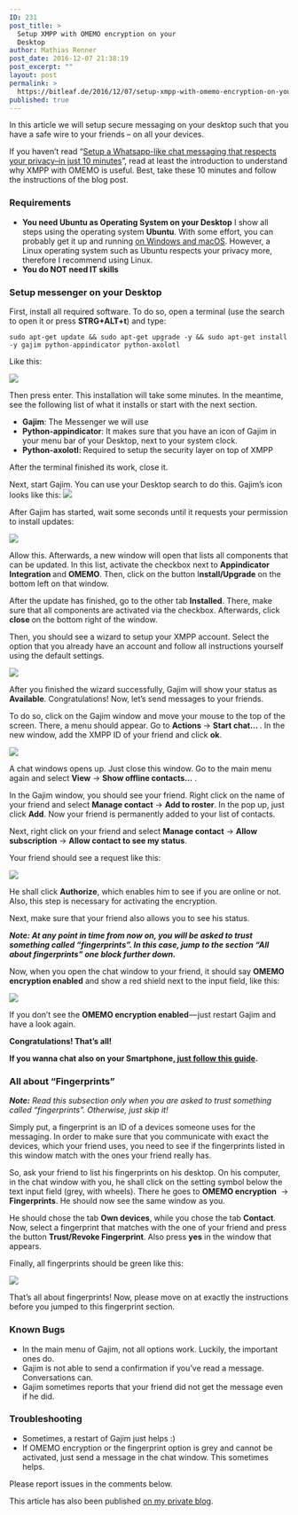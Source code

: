 ```yaml
---
ID: 231
post_title: >
  Setup XMPP with OMEMO encryption on your
  Desktop
author: Mathias Renner
post_date: 2016-12-07 21:38:19
post_excerpt: ""
layout: post
permalink: >
  https://bitleaf.de/2016/12/07/setup-xmpp-with-omemo-encryption-on-your-desktop/
published: true
---
```

In this article we will setup secure messaging on your desktop such that you have a safe wire to your friends – on all your devices.

<!--more-->

If you haven’t read “<a class="markup--anchor markup--p-anchor" href="https://medium.com/@mathiasrenner/setup-whatsapp-like-chat-messaging-with-open-source-software-complete-guide-ec7adc0d3519?source=user_profile---------2---------" target="_blank" data-href="https://medium.com/@mathiasrenner/setup-whatsapp-like-chat-messaging-with-open-source-software-complete-guide-ec7adc0d3519?source=user_profile---------2---------">Setup a Whatsapp-like chat messaging that respects your privacy–in just 10 minutes</a>”, read at least the introduction to understand why XMPP with OMEMO is useful. Best, take these 10 minutes and follow the instructions of the blog post.
<h3 id="6f59" class="graf graf--h3 graf-after--p"><strong>Requirements</strong></h3>
<ul class="postList">
 	<li id="4cdb" class="graf graf--li graf-after--h3"><strong class="markup--strong markup--li-strong">You need Ubuntu as Operating System on your Desktop</strong>
I show all steps using the operating system <strong class="markup--strong markup--li-strong">Ubuntu</strong>. With some effort, you can probably get it up and running <a class="markup--anchor markup--li-anchor" href="http://xmpp.org/software/clients.html" target="_blank" rel="nofollow noopener" data-href="http://xmpp.org/software/clients.html">on Windows and macOS</a>. However, a Linux operating system such as Ubuntu respects your privacy more, therefore I recommend using Linux.</li>
 	<li id="e8c8" class="graf graf--li graf-after--li"><strong class="markup--strong markup--li-strong">You do NOT need IT skills</strong></li>
</ul>
<h3 id="92a6" class="graf graf--h3 graf-after--li"><strong>Setup messenger on your Desktop</strong></h3>
<p id="b443" class="graf graf--p graf-after--h3">First, install all required software. To do so, open a terminal (use the search to open it or press <strong class="markup--strong markup--p-strong">STRG+ALT+t</strong>) and type:</p>

<pre id="3efc" class="graf graf--pre graf-after--p"><code class="markup--code markup--pre-code">sudo apt-get update &amp;&amp; sudo apt-get upgrade -y &amp;&amp; sudo apt-get install -y gajim python-appindicator python-axolotl</code></pre>
<p id="2258" class="graf graf--p graf-after--pre">Like this:</p>
<p class="graf graf--p graf-after--pre"><img class="aligncenter" src="https://cdn-images-1.medium.com/max/800/1*XATZotedIridfHpkPPTEdQ.png" /></p>
<p id="07f9" class="graf graf--p graf-after--figure">Then press enter. This installation will take some minutes. In the meantime, see the following list of what it installs or start with the next section.</p>

<ul class="postList">
 	<li id="c896" class="graf graf--li graf-after--p"><strong class="markup--strong markup--li-strong">Gajim</strong>: The Messenger we will use</li>
 	<li id="bde6" class="graf graf--li graf-after--li"><strong class="markup--strong markup--li-strong">Python-appindicator</strong>: It makes sure that you have an icon of Gajim in your menu bar of your Desktop, next to your system clock.</li>
 	<li id="6922" class="graf graf--li graf-after--li"><strong class="markup--strong markup--li-strong">Python-axolotl: </strong>Required to setup the security layer on top of XMPP</li>
</ul>
<p id="880e" class="graf graf--p graf-after--li">After the terminal finished its work, close it.</p>
<p id="06f2" class="graf graf--p graf-after--p">Next, start Gajim. You can use your Desktop search to do this. Gajim’s icon looks like this: <img class="aligncenter" src="https://cdn-images-1.medium.com/max/800/1*tTx1n36ptakX22HoviATQg.png" /></p>
<p class="graf graf--p graf-after--p">After Gajim has started, wait some seconds until it requests your permission to install updates:</p>
<p class="graf graf--p graf-after--p"><img class="aligncenter" src="https://cdn-images-1.medium.com/max/800/1*5xY0r-_6zzXCfgHb4NRa_w.png" /></p>
<p id="45d1" class="graf graf--p graf-after--figure">Allow this. Afterwards, a new window will open that lists all components that can be updated. In this list, activate the checkbox next to <strong class="markup--strong markup--p-strong">Appindicator Integration </strong>and <strong class="markup--strong markup--p-strong">OMEMO</strong>. Then, click on the button I<strong class="markup--strong markup--p-strong">nstall/Upgrade</strong> on the bottom left on that window.</p>
<p id="b0e1" class="graf graf--p graf-after--p">After the update has finished, go to the other tab <strong class="markup--strong markup--p-strong">Installed</strong>. There, make sure that all components are activated via the checkbox. Afterwards, click <strong class="markup--strong markup--p-strong">close </strong>on the bottom right of the window.</p>
<p id="0ebd" class="graf graf--p graf-after--p">Then, you should see a wizard to setup your XMPP account. Select the option that you already have an account and follow all instructions yourself using the default settings.</p>
<p class="graf graf--p graf-after--p"><img class="aligncenter" src="https://cdn-images-1.medium.com/max/800/1*dgFS20eryuNyhYmPdcPkpg.png" /></p>
<p id="60d5" class="graf graf--p graf-after--figure">After you finished the wizard successfully, Gajim will show your status as <strong class="markup--strong markup--p-strong">Available</strong>. Congratulations! Now, let’s send messages to your friends.</p>
<p id="e198" class="graf graf--p graf-after--p">To do so, click on the Gajim window and move your mouse to the top of the screen. There, a menu should appear. Go to <strong class="markup--strong markup--p-strong">Actions</strong> -&gt; <strong class="markup--strong markup--p-strong">Start chat… </strong>. In the new window, add the XMPP ID of your friend and click <strong class="markup--strong markup--p-strong">ok</strong>.</p>
<p class="graf graf--p graf-after--p"><img class="aligncenter" src="https://cdn-images-1.medium.com/max/800/1*J_CI-jdZCHYqVASFasYKhw.png" /></p>
<p id="4ec2" class="graf graf--p graf-after--figure">A chat windows opens up. Just close this window. Go to the main menu again and select <strong class="markup--strong markup--p-strong">View</strong> -&gt; <strong class="markup--strong markup--p-strong">Show offline contacts…</strong> .</p>
<p id="76b6" class="graf graf--p graf-after--p">In the Gajim window, you should see your friend. Right click on the name of your friend and select <strong class="markup--strong markup--p-strong">Manage contact</strong> -&gt; <strong class="markup--strong markup--p-strong">Add to roster</strong>. In the pop up, just click <strong class="markup--strong markup--p-strong">Add</strong>. Now your friend is permanently added to your list of contacts.</p>
<p id="34b0" class="graf graf--p graf-after--p">Next, right click on your friend and select <strong class="markup--strong markup--p-strong">Manage contact</strong> -&gt; <strong class="markup--strong markup--p-strong">Allow subscription</strong> -&gt; <strong class="markup--strong markup--p-strong">Allow contact to see my status</strong>.</p>
<p id="a945" class="graf graf--p graf-after--p">Your friend should see a request like this:</p>
<p class="graf graf--p graf-after--p"><img class="aligncenter" src="https://cdn-images-1.medium.com/max/800/1*8HOTjPsgjapZxJNjrWcKpQ.png" /></p>
<p class="graf graf--p graf-after--p">He shall click <strong class="markup--strong markup--p-strong">Authorize</strong>, which enables him to see if you are online or not. Also, this step is necessary for activating the encryption.</p>
<p class="graf graf--p graf-after--p">Next, make sure that your friend also allows you to see his status.</p>
<p class="graf graf--p graf-after--p"><strong class="markup--strong markup--p-strong"><em class="markup--em markup--p-em">Note: At any point in time from now on, you will be asked to trust something called “fingerprints”. In this case, jump to the section “All about fingerprints” one block further down.</em></strong></p>
<p class="graf graf--p graf-after--p">Now, when you open the chat window to your friend, it should say <strong class="markup--strong markup--p-strong">OMEMO encryption enabled</strong> and show a red shield next to the input field, like this:</p>
<p class="graf graf--p graf-after--p"><img class="aligncenter" src="https://cdn-images-1.medium.com/max/800/1*iVS618vri0a1byRrXMm2nA.png" /></p>
<p id="e3b7" class="graf graf--p graf-after--figure">If you don’t see the <strong class="markup--strong markup--p-strong">OMEMO encryption enabled </strong>— just restart Gajim and have a look again.</p>
<p id="be6c" class="graf graf--p graf-after--p"><strong class="markup--strong markup--p-strong">Congratulations! That’s all!</strong></p>
<p id="d3da" class="graf graf--p graf-after--p"><strong class="markup--strong markup--p-strong">If you wanna chat also on your Smartphone,</strong><a class="markup--anchor markup--p-anchor" href="https://medium.com/@mathiasrenner/setup-whatsapp-like-chat-messaging-with-open-source-software-complete-guide-ec7adc0d3519#.9xbv7f2zd" target="_blank" data-href="https://medium.com/@mathiasrenner/setup-whatsapp-like-chat-messaging-with-open-source-software-complete-guide-ec7adc0d3519#.9xbv7f2zd"><strong class="markup--strong markup--p-strong"> just follow this </strong></a><a class="markup--anchor markup--p-anchor" href="http://guide/" target="_blank" rel="nofollow noopener" data-href="http://guide"><strong class="markup--strong markup--p-strong">guide</strong></a><strong class="markup--strong markup--p-strong">.</strong></p>

<h3 id="904c" class="graf graf--h4 graf-after--p"><strong>All about “Fingerprints”</strong></h3>
<p id="b088" class="graf graf--p graf-after--h4"><strong class="markup--strong markup--p-strong"><em class="markup--em markup--p-em">Note:</em></strong><em class="markup--em markup--p-em"> Read this subsection only when you are asked to trust something called “fingerprints”. Otherwise, just skip it!</em></p>
<p id="9145" class="graf graf--p graf-after--p">Simply put, a fingerprint is an ID of a devices someone uses for the messaging. In order to make sure that you communicate with exact the devices, which your friend uses, you need to see if the fingerprints listed in this window match with the ones your friend really has.</p>
<p id="fbf8" class="graf graf--p graf-after--p">So, ask your friend to list his fingerprints on his desktop. On his computer, in the chat window with you, he shall click on the setting symbol below the text input field (grey, with wheels). There he goes to <strong class="markup--strong markup--p-strong">OMEMO encryption</strong>  -&gt; <strong class="markup--strong markup--p-strong">Fingerprints</strong>. He should now see the same window as you.</p>
<p id="2bb8" class="graf graf--p graf-after--p">He should chose the tab <strong class="markup--strong markup--p-strong">Own devices</strong>, while you chose the tab <strong class="markup--strong markup--p-strong">Contact</strong>. Now, select a fingerprint that matches with the one of your friend and press the button <strong class="markup--strong markup--p-strong">Trust/Revoke Fingerprint</strong>. Also press <strong class="markup--strong markup--p-strong">yes</strong> in the window that appears.</p>
<p id="dc03" class="graf graf--p graf-after--p">Finally, all fingerprints should be green like this:</p>
<img class="aligncenter" src="https://cdn-images-1.medium.com/max/800/1*PHD5IIBH-Vlgz5u9Wdm1uQ.png" />

That’s all about fingerprints! Now, please move on at exactly the instructions before you jumped to this fingerprint section.
<h3 id="dbf0" class="graf graf--h3 graf-after--p"><strong>Known Bugs</strong></h3>
<ul class="postList">
 	<li id="566d" class="graf graf--li graf-after--h3">In the main menu of Gajim, not all options work. Luckily, the important ones do.</li>
 	<li id="8c12" class="graf graf--li graf-after--li">Gajim is not able to send a confirmation if you’ve read a message. Conversations can.</li>
 	<li id="f0dc" class="graf graf--li graf-after--li">Gajim sometimes reports that your friend did not get the message even if he did.</li>
</ul>
<h3 id="6862" class="graf graf--h3 graf-after--li"><strong>Troubleshooting</strong></h3>
<ul class="postList">
 	<li id="6466" class="graf graf--li graf-after--h3">Sometimes, a restart of Gajim just helps :)</li>
 	<li id="2ebd" class="graf graf--li graf-after--li">If OMEMO encryption or the fingerprint option is grey and cannot be activated, just send a message in the chat window. This sometimes helps.</li>
</ul>
<p id="c4a0" class="graf graf--p graf-after--li graf--trailing">Please report issues in the comments below.</p>
This article has also been published <a href="https://medium.com/@mathiasrenner/setup-xmpp-with-omemo-encryption-on-your-desktop-7f6accd8dc16#.e7lmq5dm5">on my private blog</a>.